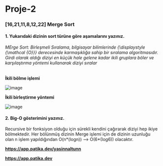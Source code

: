 # Proje-2
### [16,21,11,8,12,22]  Merge Sort

#### 1. Yukarıdaki dizinin sort türüne göre aşamalarını yazınız.
###### MErge Sort: Birleşmeli Sıralama, bilgisayar bilimlerinde {\displaystyle {\mathcal {O}}} derecesinde karmaşıklığa sahip bir sıralama algoritmasıdır. Girdi olarak aldığı diziyi en küçük hale gelene kadar ikili gruplara böler ve karşılaştırma yöntemi kullanarak diziyi sıralar

**İkili bölme işlemi**	

![image](https://user-images.githubusercontent.com/103898383/173248899-5dfa1b42-9f7d-47c6-af2e-21b229e058c7.png)

**İkili birleştirme yöntemi**	
											
![image](https://user-images.githubusercontent.com/103898383/173249092-4be22d4f-a975-42f1-b89e-606b0ddcdb5e.png)


#### 2. Big-O gösterimini yazınız.
Recursive bir fonksiyon olduğu için sürekli kendini çağırarak diziyi hep ikiye bölmektedir. Her bölünmüş dizinin Merge işlemi için de dizinin uzunluğu olan n işlem yapıldığından O(n*(logn)) --> O(6*(log6)) olacaktır.

**https://app.patika.dev/yasinnaltunn**

**https://app.patika.dev**
